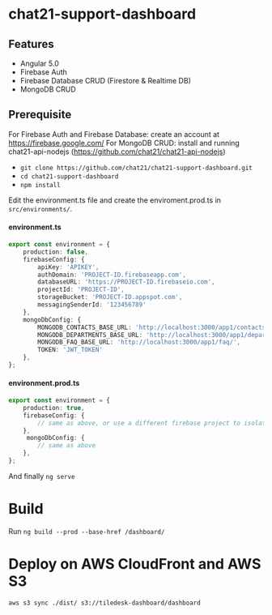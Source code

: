 
# chat21-support-dashboard


## Features

- Angular 5.0
- Firebase Auth
- Firebase Database CRUD (Firestore & Realtime DB)
- MongoDB CRUD

## Prerequisite

For Firebase Auth and Firebase Database: create an account at https://firebase.google.com/
For MongoDB CRUD: install and running chat21-api-nodejs (https://github.com/chat21/chat21-api-nodejs)

- `git clone https://github.com/chat21/chat21-support-dashboard.git`
- `cd chat21-support-dashboard`
- `npm install`

Edit the environment.ts file and create the enviroment.prod.ts in `src/environments/`.

#### environment.ts
```typescript
export const environment = {
    production: false,
    firebaseConfig: {
        apiKey: 'APIKEY',
        authDomain: 'PROJECT-ID.firebaseapp.com',
        databaseURL: 'https://PROJECT-ID.firebaseio.com',
        projectId: 'PROJECT-ID',
        storageBucket: 'PROJECT-ID.appspot.com',
        messagingSenderId: '123456789'
    },
    mongoDbConfig: {
        MONGODB_CONTACTS_BASE_URL: 'http://localhost:3000/app1/contacts/',
        MONGODB_DEPARTMENTS_BASE_URL: 'http://localhost:3000/app1/departments/',
        MONGODB_FAQ_BASE_URL: 'http://localhost:3000/app1/faq/',
        TOKEN: 'JWT_TOKEN'
    },
};
```
#### environment.prod.ts
```typescript
export const environment = {
    production: true,
    firebaseConfig: {
        // same as above, or use a different firebase project to isolate environments
    },
     mongoDbConfig: {
        // same as above
    },
};
```

And finally `ng serve`

# Build 
Run `ng build --prod --base-href /dashboard/`

# Deploy on AWS CloudFront and AWS S3

```
aws s3 sync ./dist/ s3://tiledesk-dashboard/dashboard
```

